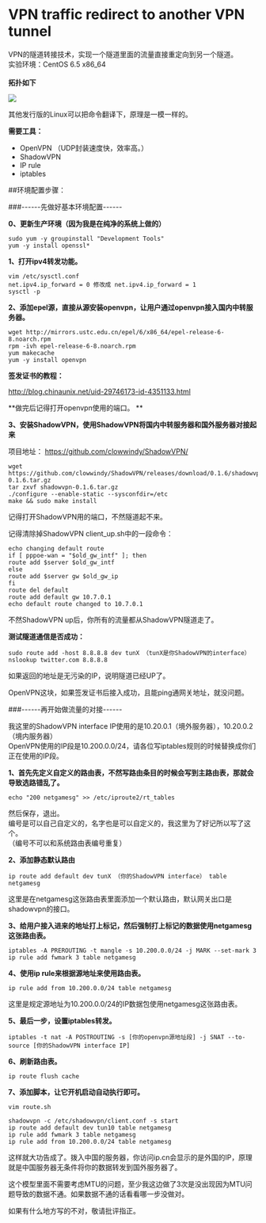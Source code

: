 # VPN traffic redirect to another VPN tunnel
VPN的隧道转接技术，实现一个隧道里面的流量直接重定向到另一个隧道。  
实验环境：CentOS 6.5 x86_64 
<br></br>
**拓扑如下**  

![](https://i.imgur.com/KscYo1A.png)

其他发行版的Linux可以把命令翻译下，原理是一模一样的。  

**需要工具：** 
* OpenVPN （UDP封装速度快，效率高。）   
* ShadowVPN  
* IP rule  
* iptables   

##环境配置步骤：  

###------先做好基本环境配置------  

**0、更新生产环境（因为我是在纯净的系统上做的）** 
```
sudo yum -y groupinstall "Development Tools"  
yum -y install openssl*  
```
**1、打开ipv4转发功能。**  
```
vim /etc/sysctl.conf  
net.ipv4.ip_forward = 0 修改成 net.ipv4.ip_forward = 1  
sysctl -p  
```
**2、添加epel源，直接从源安装openvpn，让用户通过openvpn接入国内中转服务器。**  
```
wget http://mirrors.ustc.edu.cn/epel/6/x86_64/epel-release-6-8.noarch.rpm  
rpm -ivh epel-release-6-8.noarch.rpm  
yum makecache  
yum -y install openvpn  
```
**签发证书的教程：**  

http://blog.chinaunix.net/uid-29746173-id-4351133.html  

**做完后记得打开openvpn使用的端口。 ** 

**3、安装ShadowVPN，使用ShadowVPN将国内中转服务器和国外服务器对接起来**  

项目地址： https://github.com/clowwindy/ShadowVPN/  
```
wget https://github.com/clowwindy/ShadowVPN/releases/download/0.1.6/shadowvpn-0.1.6.tar.gz  
tar zxvf shadowvpn-0.1.6.tar.gz  
./configure --enable-static --sysconfdir=/etc  
make && sudo make install  
```
记得打开ShadowVPN用的端口，不然隧道起不来。  

记得清除掉ShadowVPN client_up.sh中的一段命令：  
```
echo changing default route  
if [ pppoe-wan = "$old_gw_intf" ]; then  
route add $server $old_gw_intf  
else  
route add $server gw $old_gw_ip  
fi  
route del default  
route add default gw 10.7.0.1  
echo default route changed to 10.7.0.1  
```
不然ShadowVPN up后，你所有的流量都从ShadowVPN隧道走了。  

**测试隧道通信是否成功：**  
```
sudo route add -host 8.8.8.8 dev tunX （tunX是你ShadowVPN的interface） 
nslookup twitter.com 8.8.8.8 
```
如果返回的地址是无污染的IP，说明隧道已经UP了。  

OpenVPN这块，如果签发证书后接入成功，且能ping通网关地址，就没问题。  

###------再开始做流量的对接------  

我这里的ShadowVPN interface IP使用的是10.20.0.1（境外服务器），10.20.0.2（境内服务器）  
OpenVPN使用的IP段是10.200.0.0/24，请各位写iptables规则的时候替换成你们正在使用的IP段。  

**1、首先先定义自定义的路由表，不然写路由条目的时候会写到主路由表，那就会导致选路错乱了。**   

```
echo "200 netgamesg" >> /etc/iproute2/rt_tables
```

然后保存，退出。  
编号是可以自己自定义的，名字也是可以自定义的，我这里为了好记所以写了这个。  
（编号不可以和系统路由表编号重复）  

**2、添加静态默认路由**   
```
ip route add default dev tunX （你的ShadowVPN interface） table netgamesg  
```
这里是在netgamesg这张路由表里面添加一个默认路由，默认网关出口是shadowvpn的接口。  

**3、给用户接入进来的地址打上标记，然后强制打上标记的数据使用netgamesg这张路由表。**  
```
iptables -A PREROUTING -t mangle -s 10.200.0.0/24 -j MARK --set-mark 3  
ip rule add fwmark 3 table netgamesg  
```
**4、使用ip rule来根据源地址来使用路由表。**  
```
ip rule add from 10.200.0.0/24 table netgamesg  
```
这里是规定源地址为10.200.0.0/24的IP数据包使用netgamesg这张路由表。  

**5、最后一步，设置iptables转发。**   
```
iptables -t nat -A POSTROUTING -s [你的openvpn源地址段] -j SNAT --to-source [你的ShadowVPN interface IP]  
```
**6、刷新路由表。**  
```
ip route flush cache  
```
**7、添加脚本，让它开机启动自动执行即可。**  
```
vim route.sh  

shadowvpn -c /etc/shadowvpn/client.conf -s start  
ip route add default dev tun10 table netgamesg  
ip rule add fwmark 3 table netgamesg  
ip rule add from 10.200.0.0/24 table netgamesg  
```
这样就大功告成了。拨入中国的服务器，你访问ip.cn会显示的是外国的IP，原理就是中国服务器无条件将你的数据转发到国外服务器了。  

这个模型里面不需要考虑MTU的问题，至少我这边做了3次是没出现因为MTU问题导致的数据不通。如果数据不通的话看看哪一步没做对。  

如果有什么地方写的不对，敬请批评指正。  
